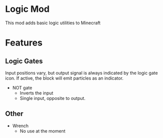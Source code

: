 # Logic Mod

This mod adds basic logic utilities to Minecraft

# Features

## Logic Gates

Input positions vary, but output signal is always indicated by the logic gate icon. If active, the block will emit particles as an indicator.

- NOT gate
  - Inverts the input
  - Single input, opposite to output.

## Other

- Wrench
  - No use at the moment